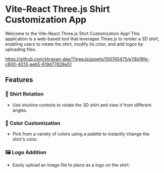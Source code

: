 # Vite-React Three.js Shirt Customization App

Welcome to the Vite-React Three.js Shirt Customization App! This application is a web-based tool that leverages Three.js to render a 3D shirt, enabling users to rotate the shirt, modify its color, and add logos by uploading files.


https://github.com/shravan-das/ThreeJs/assets/100745475/e74b18fe-c800-4013-aeb5-619d77828e51



## Features

### 🔄 Shirt Rotation
- Use intuitive controls to rotate the 3D shirt and view it from different angles.

### 🎨 Color Customization
- Pick from a variety of colors using a palette to instantly change the shirt's color.

### 🖼️ Logo Addition
- Easily upload an image file to place as a logo on the shirt.



